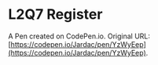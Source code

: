 # L2Q7 Register

A Pen created on CodePen.io. Original URL: [https://codepen.io/Jardac/pen/YzWyEep](https://codepen.io/Jardac/pen/YzWyEep).


